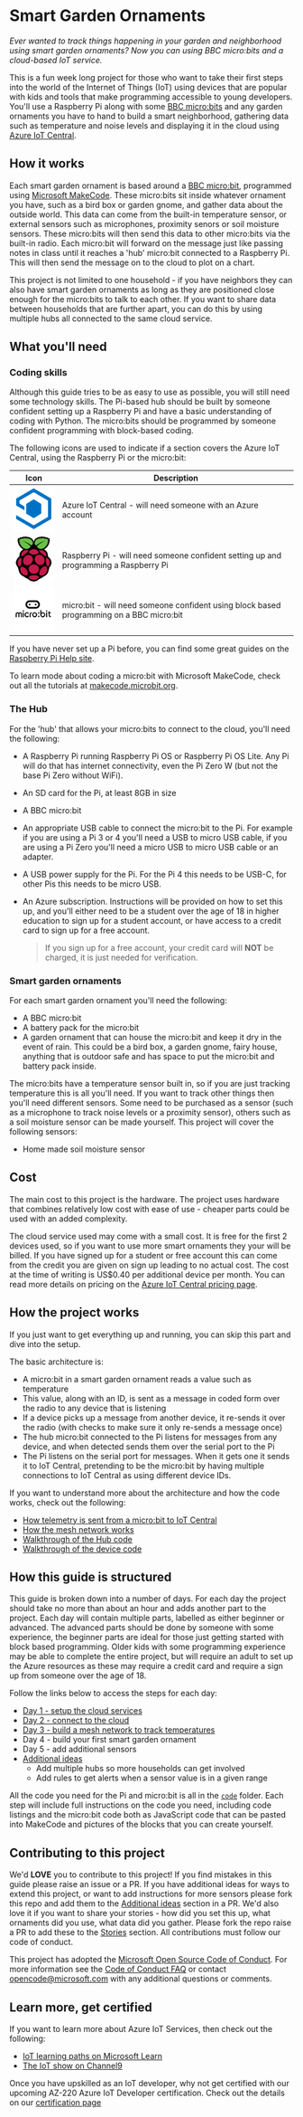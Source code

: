 # Smart Garden Ornaments

*Ever wanted to track things happening in your garden and neighborhood using smart garden ornaments? Now you can using BBC micro:bits and a cloud-based IoT service.*

<!-- TODO - add photo -->

This is a fun week long project for those who want to take their first steps into the world of the Internet of Things (IoT) using devices that are popular with kids and tools that make programming accessible to young developers. You'll use a Raspberry Pi along with some [BBC micro:bits](https://microbit.org) and any garden ornaments you have to hand to build a smart neighborhood, gathering data such as temperature and noise levels and displaying it in the cloud using [Azure IoT Central](https://azure.microsoft.com/services/iot-central/?WT.mc_id=smart_garden_ornaments-github-jabenn).

## How it works

Each smart garden ornament is based around a [BBC micro:bit](https://microbit.org), programmed using [Microsoft MakeCode](https://microbit.org/code/). These micro:bits sit inside whatever ornament you have, such as a bird box or garden gnome, and gather data about the outside world. This data can come from the built-in temperature sensor, or external sensors such as microphones, proximity senors or soil moisture sensors. These micro:bits will then send this data to other micro:bits via the built-in radio. Each micro:bit will forward on the message just like passing notes in class until it reaches a 'hub' micro:bit connected to a Raspberry Pi. This will then send the message on to the cloud to plot on a chart.

<!-- TODO - add photo -->

This project is not limited to one household - if you have neighbors they can also have smart garden ornaments as long as they are positioned close enough for the micro:bits to talk to each other. If you want to share data between households that are further apart, you can do this by using multiple hubs all connected to the same cloud service.

## What you'll need

### Coding skills

Although this guide tries to be as easy to use as possible, you will still need some technology skills. The Pi-based hub should be built by someone confident setting up a Raspberry Pi and have a basic understanding of coding with Python. The micro:bits should be programmed by someone confident programming with block-based coding.

The following icons are used to indicate if a section covers the Azure IoT Central, using the Raspberry Pi or the micro:bit:

| Icon | Description |
| ---- | ----------- |
| ![IoT Central logo](./images/iot-central-logo.png) | Azure IoT Central - will need someone with an Azure account|
| ![Raspberry Pi Logo](./images/raspberry-pi-logo-small.png) | Raspberry Pi - will need someone confident setting up and programming a Raspberry Pi |
| ![The micro:bit logo](./images/micro-bit-logo.png)| micro:bit - will need someone confident using block based programming on a BBC micro:bit |

If you have never set up a Pi before, you can find some great guides on the [Raspberry Pi Help site](https://www.raspberrypi.org/help/).

To learn mode about coding a micro:bit with Microsoft MakeCode, check out all the tutorials at [makecode.microbit.org](https://makecode.microbit.org).

### The Hub

For the 'hub' that allows your micro:bits to connect to the cloud, you'll need the following:

* A Raspberry Pi running Raspberry Pi OS or Raspberry Pi OS Lite. Any Pi will do that has internet connectivity, even the Pi Zero W (but not the base Pi Zero without WiFi).
* An SD card for the Pi, at least 8GB in size
* A BBC micro:bit
* An appropriate USB cable to connect the micro:bit to the Pi. For example if you are using a Pi 3 or 4 you'll need a USB to micro USB cable, if you are using a Pi Zero you'll need a micro USB to micro USB cable or an adapter.
* A USB power supply for the Pi. For the Pi 4 this needs to be USB-C, for other Pis this needs to be micro USB.
* An Azure subscription. Instructions will be provided on how to set this up, and you'll either need to be a student over the age of 18 in higher education to sign up for a student account, or have access to a credit card to sign up for a free account.

  > If you sign up for a free account, your credit card will **NOT** be charged, it is just needed for verification.

<!-- TODO - add photo -->

### Smart garden ornaments

For each smart garden ornament you'll need the following:

* A BBC micro:bit
* A battery pack for the micro:bit
* A garden ornament that can house the micro:bit and keep it dry in the event of rain. This could be a bird box, a garden gnome, fairy house, anything that is outdoor safe and has space to put the micro:bit and battery pack inside.

<!-- TODO - add photo -->

The micro:bits have a temperature sensor built in, so if you are just tracking temperature this is all you'll need. If you want to track other things then you'll need different sensors. Some need to be purchased as a sensor (such as a microphone to track noise levels or a proximity sensor), others such as a soil moisture sensor can be made yourself. This project will cover the following sensors:

<!-- TODO - add sensors -->
* Home made soil moisture sensor

## Cost

The main cost to this project is the hardware. The project uses hardware that combines relatively low cost with ease of use - cheaper parts could be used with an added complexity.

The cloud service used may come with a small cost. It is free for the first 2 devices used, so if you want to use more smart ornaments they your will be billed. If you have signed up for a student or free account this can come from the credit you are given on sign up leading to no actual cost. The cost at the time of writing is US$0.40 per additional device per month. You can read more details on pricing on the [Azure IoT Central pricing page](https://azure.microsoft.com/pricing/details/iot-central/?WT.mc_id=smart_garden_ornaments-github-jabenn).

## How the project works

If you just want to get everything up and running, you can skip this part and dive into the setup.

<!-- TODO add picture of message flow -->

The basic architecture is:

* A micro:bit in a smart garden ornament reads a value such as temperature
* This value, along with an ID, is sent as a message in coded form over the radio to any device that is listening
* If a device picks up a message from another device, it re-sends it over the radio (with checks to make sure it only re-sends a message once)
* The hub micro:bit connected to the Pi listens for messages from any device, and when detected sends them over the serial port to the Pi
* The Pi listens on the serial port for messages. When it gets one it sends it to IoT Central, pretending to be the micro:bit by having multiple connections to IoT Central as using different device IDs.

If you want to understand more about the architecture and how the code works, check out the following:

* [How telemetry is sent from a micro:bit to IoT Central](./architecture-guides/how-telemetry-gets-to-iot-central.md)
* [How the mesh network works](./architecture-guides/how-the-mesh-network-works.md)
* [Walkthrough of the Hub code](./architecture-guides/hub-code-walkthrough.md)
* [Walkthrough of the device code](./architecture-guides/device-code-walkthrough.md)

## How this guide is structured

This guide is broken down into a number of days. For each day the project should take no more than about an hour and adds another part to the project. Each day will contain multiple parts, labelled as either beginner or advanced. The advanced parts should be done by someone with some experience, the beginner parts are ideal for those just getting started with block based programming. Older kids with some programming experience may be able to complete the entire project, but will require an adult to set up the Azure resources as these may require a credit card and require a sign up from someone over the age of 18.

Follow the links below to access the steps for each day:

* [Day 1 - setup the cloud services](./days/1-setup.md)
* [Day 2 - connect to the cloud](./days/2-connect.md)
* [Day 3 - build a mesh network to track temperatures](./steps/3-build-mesh.md)
* Day 4 - build your first smart garden ornament
* Day 5 - add additional sensors
* [Additional ideas](./additional-ideas/)
  * Add multiple hubs so more households can get involved
  * Add rules to get alerts when a sensor value is in a given range

All the code you need for the Pi and micro:bit is all in the [`code`](./code/) folder. Each step will include full instructions on the code you need, including code listings and the micro:bit code both as JavaScript code that can be pasted into MakeCode and pictures of the blocks that you can create yourself.

## Contributing to this project

We'd **LOVE** you to contribute to this project! If you find mistakes in this guide please raise an issue or a PR. If you have additional ideas for ways to extend this project, or want to add instructions for more sensors please fork this repo and add them to the [Additional ideas](./additional-ideas/) section in a PR. We'd also love it if you want to share your stories - how did you set this up, what ornaments did you use, what data did you gather. Please fork the repo raise a PR to add these to the [Stories](./stories/) section. All contributions must follow our code of conduct.

This project has adopted the [Microsoft Open Source Code of Conduct](https://opensource.microsoft.com/codeofconduct/?WT.mc_id=smart_garden_ornaments-github-jabenn). For more information see the [Code of Conduct FAQ](https://opensource.microsoft.com/codeofconduct/faq/?WT.mc_id=smart_garden_ornaments-github-jabenn) or contact [opencode@microsoft.com](mailto:opencode@microsoft.com) with any additional questions or comments.

## Learn more, get certified

If you want to learn more about Azure IoT Services, then check out the following:

* [IoT learning paths on Microsoft Learn](https://docs.microsoft.com/learn/browse/?term=IOT&WT.mc_id=smart_garden_ornaments-github-jabenn)
* [The IoT show on Channel9](https://channel9.msdn.com/Shows/Internet-of-Things-Show/?WT.mc_id=smart_garden_ornaments-github-jabenn)

Once you have upskilled as an IoT developer, why not get certified with our upcoming AZ-220 Azure IoT Developer certification. Check out the details on our [certification page](https://docs.microsoft.com/learn/certifications/azure-iot-developer-specialty?WT.mc_id=smart_garden_ornaments-github-jabenn)